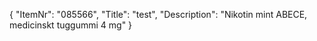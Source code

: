 {
  "ItemNr": "085566",
  "Title": "test",
  "Description": "Nikotin mint ABECE, medicinskt tuggummi 4 mg"
}